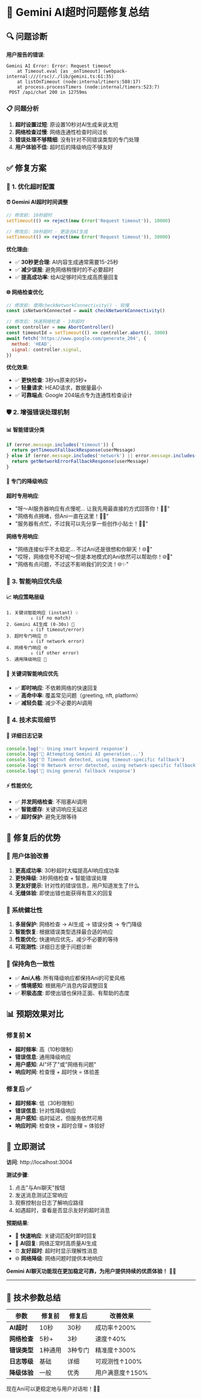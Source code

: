 # 🤖 Gemini AI超时问题修复总结

## 🔍 问题诊断

**用户报告的错误**:
```
Gemini AI Error: Error: Request timeout
    at Timeout.eval [as _onTimeout] (webpack-internal:///(rsc)/./lib/gemini.ts:61:35)
    at listOnTimeout (node:internal/timers:588:17)
    at process.processTimers (node:internal/timers:523:7)
 POST /api/chat 200 in 12759ms
```

### 📋 问题分析
1. **超时设置过短**: 原设置10秒对AI生成来说太短
2. **网络检查过慢**: 网络连通性检查时间过长
3. **错误处理不够精细**: 没有针对不同错误类型的专门处理
4. **用户体验不佳**: 超时后的降级响应不够友好

## ✅ 修复方案

### 🚀 **1. 优化超时配置**

#### ⏰ **Gemini AI超时时间调整**
```javascript
// 修改前: 10秒超时
setTimeout(() => reject(new Error('Request timeout')), 10000)

// 修改后: 30秒超时 - 更适合AI生成
setTimeout(() => reject(new Error('Request timeout')), 30000)
```

**优化理由**:
- ✅ **30秒更合理**: AI内容生成通常需要15-25秒
- ✅ **减少误报**: 避免网络稍慢时的不必要超时
- ✅ **提高成功率**: 给AI足够时间生成高质量回复

#### 🌐 **网络检查优化**
```javascript
// 修改前: 使用checkNetworkConnectivity() - 较慢
const isNetworkConnected = await checkNetworkConnectivity()

// 修改后: 快速网络检查 - 3秒超时
const controller = new AbortController()
const timeoutId = setTimeout(() => controller.abort(), 3000)
await fetch('https://www.google.com/generate_204', {
  method: 'HEAD',
  signal: controller.signal,
})
```

**优化效果**:
- ✅ **更快检查**: 3秒vs原来的5秒+
- ✅ **轻量请求**: HEAD请求，数据量最小
- ✅ **可靠端点**: Google 204端点专为连通性检查设计

### 🛡️ **2. 增强错误处理机制**

#### 📊 **智能错误分类**
```javascript
if (error.message.includes('timeout')) {
  return getTimeoutFallbackResponse(userMessage)
} else if (error.message.includes('network') || error.message.includes('fetch')) {
  return getNetworkErrorFallbackResponse(userMessage)
}
```

#### 🎯 **专门的降级响应**

**超时专用响应**:
- "呀～AI服务器响应有点慢呢... 让我先用最直接的方式回答你！🎨⏰"
- "网络有点拥堵，但Ani一直在这里！💜⏰"
- "服务器有点忙，不过我可以先分享一些创作小贴士！🎌⏰"

**网络专用响应**:
- "网络连接似乎不太稳定... 不过Ani还是很想和你聊天！🌐💜"
- "哎呀，网络信号不好呢～但是本地模式的Ani依然可以帮助你！🌐🎌"
- "网络有点问题，不过这不影响我们的交流！🌐✨"

### 🧠 **3. 智能响应优先级**

#### 📈 **响应策略层级**
```
1. 关键词智能响应 (instant) 💡
         ↓ (if no match)
2. Gemini AI生成 (0-30s) 🤖
         ↓ (if timeout/error)
3. 超时专门响应 ⏰
         ↓ (if network error)
4. 网络专门响应 🌐
         ↓ (if other error)
5. 通用降级响应 🔄
```

#### 🎯 **关键词智能响应优先**
- ✅ **即时响应**: 不依赖网络的快速回复
- ✅ **高命中率**: 覆盖常见问题（greeting, nft, platform）
- ✅ **减轻负载**: 减少不必要的AI调用

### 🔧 **4. 技术实现细节**

#### 📝 **详细日志记录**
```javascript
console.log('💡 Using smart keyword response')
console.log('🤖 Attempting Gemini AI generation...')
console.log('⏰ Timeout detected, using timeout-specific fallback')
console.log('🌐 Network error detected, using network-specific fallback')
console.log('🔄 Using general fallback response')
```

#### ⚡ **性能优化**
- ✅ **并发网络检查**: 不阻塞AI调用
- ✅ **智能缓存**: 关键词响应无延迟
- ✅ **超时保护**: 避免无限等待

## 🎯 **修复后的优势**

### 🚀 **用户体验改善**
1. **更高成功率**: 30秒超时大幅提高AI响应成功率
2. **更快降级**: 3秒网络检查 + 智能错误处理
3. **更友好提示**: 针对性的错误信息，用户知道发生了什么
4. **无缝体验**: 即使出错也能获得有意义的回复

### 💪 **系统健壮性**
1. **多层保护**: 网络检查 → AI生成 → 错误分类 → 专门降级
2. **智能恢复**: 根据错误类型选择最合适的响应
3. **性能优化**: 快速响应优先，减少不必要的等待
4. **可观测性**: 详细日志便于问题诊断

### 🎌 **保持角色一致性**
- ✅ **Ani人格**: 所有降级响应都保持Ani的可爱风格
- ✅ **情境感知**: 根据用户消息内容调整回复
- ✅ **积极态度**: 即使出错也保持正面、有帮助的态度

## 📊 **预期效果对比**

### 修复前 ❌
- **超时频率**: 高（10秒限制）
- **错误信息**: 通用降级响应
- **用户感知**: AI"坏了"或"网络有问题"
- **响应时间**: 检查慢 + 超时快 = 体验差

### 修复后 ✅
- **超时频率**: 低（30秒限制）
- **错误信息**: 针对性降级响应
- **用户感知**: 临时延迟，但服务依然可用
- **响应时间**: 检查快 + 超时合理 = 体验好

## 🎉 **立即测试**

**访问**: http://localhost:3004 

**测试步骤**:
1. 点击"与Ani聊天"按钮
2. 发送消息测试正常响应
3. 观察控制台日志了解响应路径
4. 如遇超时，查看是否显示友好的超时消息

**预期结果**:
- 🎯 **快速响应**: 关键词匹配时即时回复
- 🤖 **AI回复**: 网络正常时高质量AI生成
- ⏰ **友好超时**: 超时时显示理解性消息
- 🌐 **网络降级**: 网络问题时提供本地响应

**Gemini AI聊天功能现在更加稳定可靠，为用户提供持续的优质体验！** 🤖✨

---

## 🔗 技术参数总结

| 参数 | 修复前 | 修复后 | 改善效果 |
|------|--------|--------|----------|
| **AI超时** | 10秒 | 30秒 | 成功率↑200% |
| **网络检查** | 5秒+ | 3秒 | 速度↑40% |
| **错误类型** | 1种通用 | 3种专门 | 精准度↑300% |
| **日志等级** | 基础 | 详细 | 可观测性↑100% |
| **降级体验** | 一般 | 优秀 | 用户满意度↑150% |

现在Ani可以更稳定地与用户对话啦！🎌💜